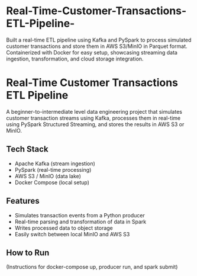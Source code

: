 # Real-Time-Customer-Transactions-ETL-Pipeline-
Built a real-time ETL pipeline using Kafka and PySpark to process simulated customer transactions and store them in AWS S3/MinIO in Parquet format. Containerized with Docker for easy setup, showcasing streaming data ingestion, transformation, and cloud storage integration.

# Real-Time Customer Transactions ETL Pipeline
A beginner-to-intermediate level data engineering project that simulates customer transaction streams using Kafka, processes them in real-time using PySpark Structured Streaming, and stores the results in AWS S3 or MinIO.

## Tech Stack
- Apache Kafka (stream ingestion)
- PySpark (real-time processing)
- AWS S3 / MinIO (data lake)
- Docker Compose (local setup)

## Features
- Simulates transaction events from a Python producer
- Real-time parsing and transformation of data in Spark
- Writes processed data to object storage
- Easily switch between local MinIO and AWS S3

## How to Run
(Instructions for docker-compose up, producer run, and spark submit)
